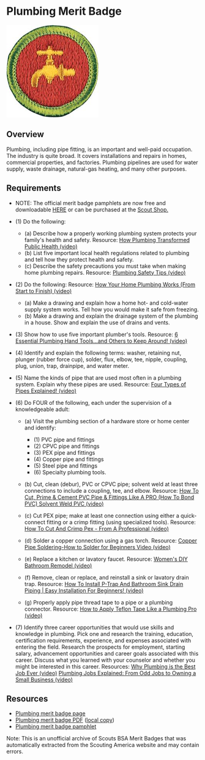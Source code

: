 

# Plumbing Merit Badge

![Plumbing Merit Badge](images/plumbing-merit-badge.jpg)

## Overview



Plumbing, including pipe fitting, is an important and well-paid occupation. The industry is quite broad. It covers installations and repairs in homes, commercial properties, and factories. Plumbing pipelines are used for water supply, waste drainage, natural-gas heating, and many other purposes.

## Requirements

* NOTE:  The official merit badge pamphlets are now free and downloadable  [HERE](https://filestore.scouting.org/filestore/Merit_Badge_ReqandRes/Pamphlets/Plumbing.pdf) or can be purchased at the [Scout Shop.](https://www.scoutshop.org/)
* (1) Do the following:
    * (a) Describe how a properly working plumbing system protects your family's health and safety. Resource: [How Plumbing Transformed Public Health (video)](https://youtu.be/MVGgjYigmDE?si=nwaqXmHn2CuYYAnK)
    * (b) List five important local health regulations related to plumbing and tell how they protect health and safety.
    * (c) Describe the safety precautions you must take when making home plumbing repairs. Resource: [Plumbing Safety Tips (video)](https://youtu.be/gyWrbmQp5a0?si=mSS8s25KUFkV39Z5)


* (2) Do the following: Resource: [How Your Home Plumbing Works (From Start to Finish)  (video)](https://youtu.be/8jxRn-T_LCs?si=pwjNJvf0MCXM5gdY)
    * (a) Make a drawing and explain how a home hot- and cold-water supply system works. Tell how you would make it safe from freezing.
    * (b) Make a drawing and explain the drainage system of the plumbing in a house. Show and explain the use of drains and vents.


* (3) Show how to use five important plumber's tools. Resource: [6 Essential Plumbing Hand Tools...and Others to Keep Around! (video)](https://youtu.be/uppuvS8BShU?si=a2SBD-wzgASkoSy2)
* (4) Identify and explain the following terms: washer, retaining nut, plunger (rubber force cup), solder, flux, elbow, tee, nipple, coupling, plug, union, trap, drainpipe, and water meter.
* (5) Name the kinds of pipe that are used most often in a plumbing system. Explain why these pipes are used. Resource: [Four Types of Pipes Explained! (video)](https://youtu.be/OJkj4T9_X9I?si=b2eBR2WGlANFrxyF)
* (6) Do FOUR of the following, each under the supervision of a knowledgeable adult:
    * (a) Visit the plumbing section of a hardware store or home center and identify:
        * (1) PVC pipe and fittings
        * (2) CPVC pipe and fittings
        * (3) PEX pipe and fittings
        * (4) Copper pipe and fittings
        * (5) Steel pipe and fittings
        * (6) Specialty plumbing tools.


    * (b) Cut, clean (debur), PVC or CPVC pipe; solvent weld at least three connections to include a coupling, tee, and elbow. Resource: [How To Cut, Prime & Cement PVC Pipe & Fittings Like A PRO (How To Bond PVC) Solvent Weld PVC (video)](https://youtu.be/gSNlq7QK8lc?si=DhCkTPDDKnnF_d0R)
    * (c) Cut PEX pipe; make at least one connection using either a quick-connect fitting or a crimp fitting (using specialized tools). Resource: [How To Cut And Crimp Pex - From A Professional (video)](https://youtu.be/vpnp3RayEPI?si=iieOezZIhF4ePAB-)
    * (d) Solder a copper connection using a gas torch. Resource: [Copper Pipe Soldering-How to Solder for Beginners Video  (video)](https://youtu.be/TOtOpixWTXE?si=Jl_jeHOlvComjB_k)
    * (e) Replace a kitchen or lavatory faucet. Resource: [Women's DIY Bathroom Remodel (video)](https://youtu.be/hyTeVMYgRM0?si=Vjs95F0m6dK-Ae11)
    * (f) Remove, clean or replace, and reinstall a sink or lavatory drain trap. Resource: [How To Install P-Trap And Bathroom Sink Drain Piping | Easy Installation For Beginners!  (video)](https://youtu.be/OFui97xhln0?si=0j-wNeNigMTLVJHt)
    * (g) Properly apply pipe thread tape to a pipe or a plumbing connector. Resource: [How to Apply Teflon Tape Like a Plumbing Pro (video)](https://youtu.be/KJoO87dW30U?si=zlN2wJ1V8ciBaLEt)


* (7) Identify three career opportunities that would use skills and knowledge in plumbing. Pick one and research the training, education, certification requirements, experience, and expenses associated with entering the field. Research the prospects for employment, starting salary, advancement opportunities and career goals associated with this career. Discuss what you learned with your counselor and whether you might be interested in this career.  Resources: [Why Plumbing is the Best Job Ever (video)](https://youtu.be/6cmAKvZScrQ?si=TbI4S2w6b0DMWN8A) [Plumbing Jobs Explained: From Odd Jobs to Owning a Small Business (video)](https://youtu.be/vIr4tUV9YNk?si=Gq8NZD-MQVrOokGr)


## Resources

- [Plumbing merit badge page](https://www.scouting.org/merit-badges/plumbing/)
- [Plumbing merit badge PDF](https://filestore.scouting.org/filestore/Merit_Badge_ReqandRes/Pamphlets/Plumbing.pdf) ([local copy](files/plumbing-merit-badge.pdf))
- [Plumbing merit badge pamphlet](https://www.scoutshop.org/plumbing-merit-badge-pamphlet-655690.html)

Note: This is an unofficial archive of Scouts BSA Merit Badges that was automatically extracted from the Scouting America website and may contain errors.